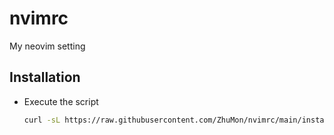 # nvimrc
My neovim setting

## Installation

- Execute the script
    ```bash
    curl -sL https://raw.githubusercontent.com/ZhuMon/nvimrc/main/install.sh | bash
    ```
